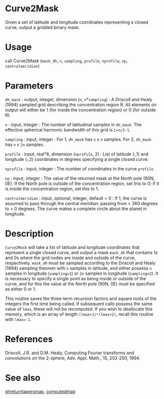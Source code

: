 # Curve2Mask

Given a set of latitude and longitude coordinates representing a closed curve, output a gridded binary mask.

# Usage

call Curve2Mask (`mask_dh`, `n`, `sampling`, `profile`, `nprofile`, `np`, `centralmeridian`)

# Parameters

`dh_mask` : output, integer, dimension (`n`, `n`\*`sampling`)
:   A Driscoll and Healy (1994) sampled grid describing the concentration region R. All elements on output will either be 1 (for inside the concentration region) or 0 (for outside R).
	
`n` : input, integer
:   The number of latitudinal samples in `dh_mask`. The effective spherical harmonic bandwidth of this grid is `L=n/2-1`.

`sampling` : input, integer
:   For 1, `dh_mask` has `n` x `n` samples. For 2, `dh_mask` has `n` x `2n` samples. 

`profile` : input, real\*8, dimension (`nprofile`, 2)
:   List of latitude (:,1) and longitude (:,2) coordinates in degrees specifying a single closed curve.

`nprofile` : input, integer
:   The number of coordinates in the curve `profile`.

`np` : input, integer
:   The value of the returned mask at the North pole (90N, 0E). If the North pole is outside of the concentration region, set this to 0; if it is inside the concentration region, set this to 1.

`centralmeridian` : input, optional, integer, default = 0
:   If 1, the curve is assumed to pass through the central meridian: passing from < 360 degrees to > 0 degrees. The curve makes a complete circle about the planet in longitude.

# Description

`Curve2Mask` will take a list of latitude and longitude coordinates that represent a single closed curve, and output a mask `mask_dh` that contains 1s and 0s where the grid nodes are inside and outside of the curve, respectively. `mask_dh` must be sampled according to the Driscoll and Healy (1994) sampling theorem with `n` samples in latitude, and either possess `n` samples in longitude (`sampling=1`) or `2n` samples in longitude (`sampling=2`). It is necessary to specify a single point as being inside or outside of the curve, and for this the value at the North pole (90N, 0E) must be specified as either 0 or 1.

This routine saves the three-term recursion factors and square roots of the integers the first time being called. If subsequent calls possess the same value of `lmax`, these will not be recomputed. If you wish to deallocate this memory, which is an array of length `(lmax+1)*(lmax+2)`, recall this routine with `lmax=-1`.

# References

Driscoll, J.R. and D.M. Healy, Computing Fourier transforms and convolutions on the 2-sphere, Adv. Appl. Math., 15, 202-250, 1994.

# See also

[shreturntapersmap](shreturntapersmap.html), [computedmap](computedmap.html)

